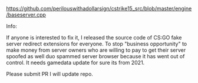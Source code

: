 https://github.com/perilouswithadollarsign/cstrike15_src/blob/master/engine/baseserver.cpp

Info: 

If anyone is interested to fix it, I released the source code of CS:GO fake server redirect extensions for everyone.  To stop "business opportunity"   to make money from  server owners who are willing to pay to get their server spoofed as well  duo spammed server browser because it has went out of control. It needs gamedata update for sure its from 2021.   

Please submit PR I will update repo. 
